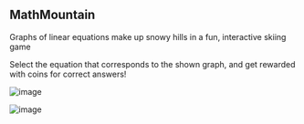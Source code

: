 ## MathMountain

Graphs of linear equations make up snowy hills in a fun, interactive skiing game

Select the equation that corresponds to the shown graph, and get rewarded with coins for correct answers!

![image](https://github.com/MutazHelal/MathMountain/assets/42630919/7ebcc65b-7d9e-4c5f-b56a-81c3a81eb7e1)


![image](https://github.com/MutazHelal/MathMountain/assets/42630919/6a9f69e9-578f-4ad8-9b12-8cffa103410c)
